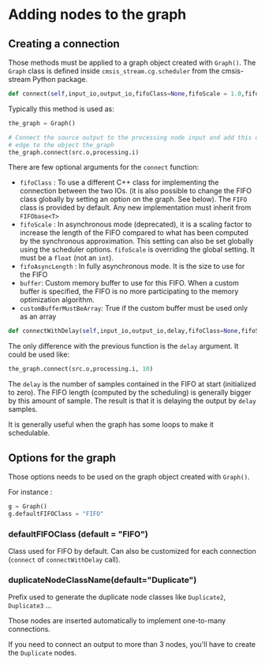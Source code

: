 # Adding nodes to the graph

## Creating a connection

Those methods must be applied to a graph object created with `Graph()`. The `Graph` class is defined inside `cmsis_stream.cg.scheduler` from the cmsis-stream Python package.

```python
def connect(self,input_io,output_io,fifoClass=None,fifoScale = 1.0,fifoAsyncLength=0,buffer=None,customBufferMustBeArray=True):
```

Typically this method is used as:

```python
the_graph = Graph()

# Connect the source output to the processing node input and add this directed
# edge to the object the_graph
the_graph.connect(src.o,processing.i)
```

There are few optional arguments for the `connect` function:

* `fifoClass` : To use a different C++ class for implementing the connection between the two IOs. (it is also possible to change the FIFO class globally by setting an option on the graph. See below). The `FIFO` class is provided by default. Any new implementation must inherit from `FIFObase<T>`
* `fifoScale` : In asynchronous mode (deprecated), it is a scaling factor to increase the length of the FIFO compared to what has been computed by the synchronous approximation. This setting can also be set globally using the scheduler options. `fifoScale` is overriding the global setting. It must be a `float` (not an `int`).
* `fifoAsyncLength` : In fully asynchronous mode. It is the size to use for the FIFO
* `buffer`: Custom memory buffer to use for this FIFO. When a custom buffer is specified, the FIFO is no more participating to the memory optimization algorithm.
* `customBufferMustBeArray`: True if the custom buffer must be used only as an array

```python
def connectWithDelay(self,input_io,output_io,delay,fifoClass=None,fifoScale=1.0,fifoAsyncLength=0,buffer=None,customBufferMustBeArray=True):  
```

The only difference with the previous function is the `delay` argument. It could be used like:

```python
the_graph.connect(src.o,processing.i, 10)
```

The `delay` is the number of samples contained in the FIFO at start (initialized to zero). The FIFO length (computed by the scheduling) is generally bigger by this amount of sample. The result is that it is delaying the output by `delay` samples.

It is generally useful when the graph has some loops to make it schedulable.

## Options for the graph

Those options needs to be used on the graph object created with `Graph()`.

For instance :

```python
g = Graph()
g.defaultFIFOClass = "FIFO"
```

### defaultFIFOClass (default = "FIFO")

Class used for FIFO by default. Can also be customized for each connection (`connect` of `connectWithDelay` call).

### duplicateNodeClassName(default="Duplicate")

Prefix used to generate the duplicate node classes like `Duplicate2`, `Duplicate3` ...

Those nodes are inserted automatically to implement one-to-many connections.

If you need to connect an output to more than 3 nodes, you'll have to create the `Duplicate` nodes.

